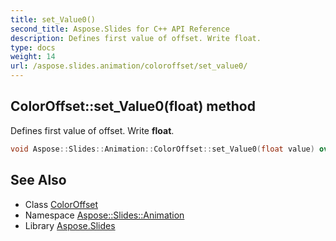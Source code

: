 ```yaml
---
title: set_Value0()
second_title: Aspose.Slides for C++ API Reference
description: Defines first value of offset. Write float.
type: docs
weight: 14
url: /aspose.slides.animation/coloroffset/set_value0/
---
```

## ColorOffset::set_Value0(float) method


Defines first value of offset. Write **float**.

```cpp
void Aspose::Slides::Animation::ColorOffset::set_Value0(float value) override
```

## See Also

* Class [ColorOffset](../)
* Namespace [Aspose::Slides::Animation](../../)
* Library [Aspose.Slides](../../../)